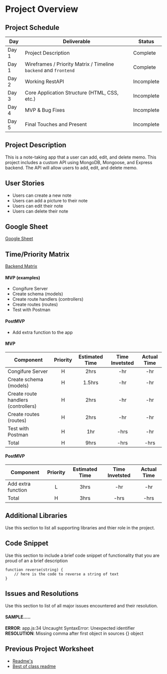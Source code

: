 # Project Overview

## Project Schedule
|  Day | Deliverable | Status
|---|---| ---|
|Day 1| Project Description | Complete
|Day 1| Wireframes / Priority Matrix / Timeline `backend` and `frontend`| Complete
|Day 2| Working RestAPI | Incomplete
|Day 3| Core Application Structure (HTML, CSS, etc.) | Incomplete
|Day 4| MVP & Bug Fixes | Incomplete
|Day 5| Final Touches and Present | Incomplete

## Project Description
This is a note-taking app that a user can add, edit, and delete memo. This project includes a custom API using MongoDB, Mongoose, and Express backend. The API will allow users to add, edit, and delete memo.

## User Stories 
- Users can create a new note
- Users can add a picture to their note 
- Users can edit their note
- Users can delete their note 

## Google Sheet
[Google Sheet](https://docs.google.com/spreadsheets/d/1PyCkPZeIBSzU58bRY3UI4p7iiJOjNmuEtmBo9yVgr8A/edit?usp=sharing) 

## Time/Priority Matrix 
[Backend Matrix](https://docs.google.com/presentation/d/1NXjgKb0sx3a8bXva7Sy3hEhXmCKah-mM6NvYDY1d13w/edit?usp=sharing) 


#### MVP (examples)

- Congifure Server
- Create schema (models)
- Create route handlers (controllers)
- Create routes (routes)
- Test with Postman


#### PostMVP 
- Add extra function to the app 


#### MVP
| Component | Priority | Estimated Time | Time Invetsted | Actual Time |
| --- | :---: |  :---: | :---: | :---: |
| Congifure Server | H | 2hrs | -hr | -hr|
| Create schema (models) | H | 1.5hrs | -hr | -hr|
| Create route handlers (controllers) | H | 2hrs |-hr | -hr|
| Create routes (routes) | H | 2hrs| -hr | -hr |
| Test with Postman| H | 1hr | -hrs | -hr|
| Total | H | 9hrs| -hrs | -hrs |

#### PostMVP
| Component | Priority | Estimated Time | Time Invetsted | Actual Time |
| --- | :---: |  :---: | :---: | :---: |
| Add extra function | L | 3hrs | -hr | -hr|
| Total | H | 3hrs| -hrs | -hrs |

## Additional Libraries
 Use this section to list all supporting libraries and thier role in the project. 

## Code Snippet

Use this section to include a brief code snippet of functionality that you are proud of an a brief description  

```
function reverse(string) {
	// here is the code to reverse a string of text
}
```

## Issues and Resolutions
 Use this section to list of all major issues encountered and their resolution.

#### SAMPLE.....
**ERROR**: app.js:34 Uncaught SyntaxError: Unexpected identifier                                
**RESOLUTION**: Missing comma after first object in sources {} object

## Previous Project Worksheet
 - [Readme's](https://github.com/jkeohan/fewd-class-repo/tree/master/final-project-worksheet/project-worksheet-examples)
 - [Best of class readme](https://github.com/jkeohan/fewd-class-repo/blob/master/final-project-worksheet/project-worksheet-examples/portfolio-gracie.md)
